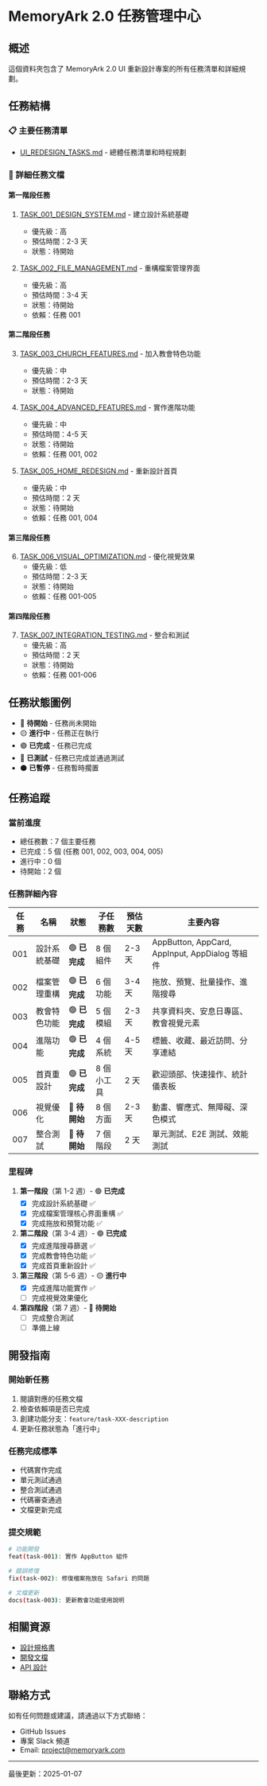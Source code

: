 # MemoryArk 2.0 任務管理中心

## 概述
這個資料夾包含了 MemoryArk 2.0 UI 重新設計專案的所有任務清單和詳細規劃。

## 任務結構

### 📋 主要任務清單
- [UI_REDESIGN_TASKS.md](./UI_REDESIGN_TASKS.md) - 總體任務清單和時程規劃

### 📁 詳細任務文檔

#### 第一階段任務
1. [TASK_001_DESIGN_SYSTEM.md](./TASK_001_DESIGN_SYSTEM.md) - 建立設計系統基礎
   - 優先級：高
   - 預估時間：2-3 天
   - 狀態：待開始

2. [TASK_002_FILE_MANAGEMENT.md](./TASK_002_FILE_MANAGEMENT.md) - 重構檔案管理界面
   - 優先級：高
   - 預估時間：3-4 天
   - 狀態：待開始
   - 依賴：任務 001

#### 第二階段任務
3. [TASK_003_CHURCH_FEATURES.md](./TASK_003_CHURCH_FEATURES.md) - 加入教會特色功能
   - 優先級：中
   - 預估時間：2-3 天
   - 狀態：待開始

4. [TASK_004_ADVANCED_FEATURES.md](./TASK_004_ADVANCED_FEATURES.md) - 實作進階功能
   - 優先級：中
   - 預估時間：4-5 天
   - 狀態：待開始
   - 依賴：任務 001, 002

5. [TASK_005_HOME_REDESIGN.md](./TASK_005_HOME_REDESIGN.md) - 重新設計首頁
   - 優先級：中
   - 預估時間：2 天
   - 狀態：待開始
   - 依賴：任務 001, 004

#### 第三階段任務
6. [TASK_006_VISUAL_OPTIMIZATION.md](./TASK_006_VISUAL_OPTIMIZATION.md) - 優化視覺效果
   - 優先級：低
   - 預估時間：2-3 天
   - 狀態：待開始
   - 依賴：任務 001-005

#### 第四階段任務
7. [TASK_007_INTEGRATION_TESTING.md](./TASK_007_INTEGRATION_TESTING.md) - 整合和測試
   - 優先級：高
   - 預估時間：2 天
   - 狀態：待開始
   - 依賴：任務 001-006

## 任務狀態圖例

- 🔴 **待開始** - 任務尚未開始
- 🟡 **進行中** - 任務正在執行
- 🟢 **已完成** - 任務已完成
- 🔵 **已測試** - 任務已完成並通過測試
- ⚫ **已暫停** - 任務暫時擱置

## 任務追蹤

### 當前進度
- 總任務數：7 個主要任務
- 已完成：5 個 (任務 001, 002, 003, 004, 005)
- 進行中：0 個
- 待開始：2 個

### 任務詳細內容

| 任務 | 名稱 | 狀態 | 子任務數 | 預估天數 | 主要內容 |
|------|------|------|----------|----------|----------|
| 001 | 設計系統基礎 | 🟢 **已完成** | 8 個組件 | 2-3 天 | AppButton, AppCard, AppInput, AppDialog 等組件 |
| 002 | 檔案管理重構 | 🟢 **已完成** | 6 個功能 | 3-4 天 | 拖放、預覽、批量操作、進階搜尋 |
| 003 | 教會特色功能 | 🟢 **已完成** | 5 個模組 | 2-3 天 | 共享資料夾、安息日專區、教會視覺元素 |
| 004 | 進階功能 | 🟢 **已完成** | 4 個系統 | 4-5 天 | 標籤、收藏、最近訪問、分享連結 |
| 005 | 首頁重設計 | 🟢 **已完成** | 8 個小工具 | 2 天 | 歡迎頭部、快速操作、統計儀表板 |
| 006 | 視覺優化 | 🔴 **待開始** | 8 個方面 | 2-3 天 | 動畫、響應式、無障礙、深色模式 |
| 007 | 整合測試 | 🔴 **待開始** | 7 個階段 | 2 天 | 單元測試、E2E 測試、效能測試 |

### 里程碑
1. **第一階段**（第 1-2 週）- 🟢 **已完成**
   - [x] 完成設計系統基礎 ✅
   - [x] 完成檔案管理核心界面重構 ✅
   - [x] 完成拖放和預覽功能 ✅

2. **第二階段**（第 3-4 週）- 🟢 **已完成**
   - [x] 完成進階搜尋篩選 ✅
   - [x] 完成教會特色功能 ✅
   - [x] 完成首頁重新設計 ✅

3. **第三階段**（第 5-6 週）- 🟡 **進行中**
   - [x] 完成進階功能實作 ✅
   - [ ] 完成視覺效果優化

4. **第四階段**（第 7 週）- 🔴 **待開始**
   - [ ] 完成整合測試
   - [ ] 準備上線

## 開發指南

### 開始新任務
1. 閱讀對應的任務文檔
2. 檢查依賴項是否已完成
3. 創建功能分支：`feature/task-XXX-description`
4. 更新任務狀態為「進行中」

### 任務完成標準
- 代碼實作完成
- 單元測試通過
- 整合測試通過
- 代碼審查通過
- 文檔更新完成

### 提交規範
```bash
# 功能開發
feat(task-001): 實作 AppButton 組件

# 錯誤修復
fix(task-002): 修復檔案拖放在 Safari 的問題

# 文檔更新
docs(task-003): 更新教會功能使用說明
```

## 相關資源

- [設計規格書](../../SPECIFICATION.md)
- [開發文檔](../DEVELOPMENT.md)
- [API 設計](../API_DESIGN.md)

## 聯絡方式

如有任何問題或建議，請通過以下方式聯絡：
- GitHub Issues
- 專案 Slack 頻道
- Email: project@memoryark.com

---

最後更新：2025-01-07